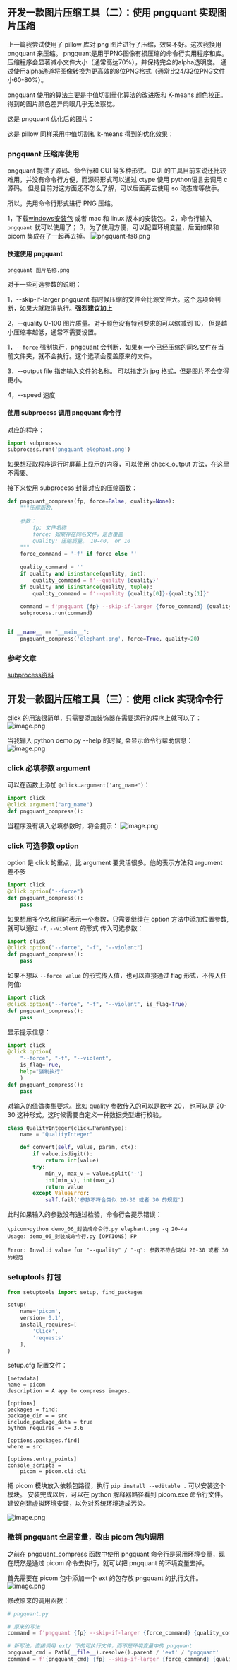 ## 开发一款图片压缩工具（二）：使用 pngquant 实现图片压缩 

上一篇我尝试使用了 pillow 库对 png 图片进行了压缩，效果不好。这次我换用 pngquant 来压缩。
pngquant是用于PNG图像有损压缩的命令行实用程序和库。压缩程序会显著减小文件大小（通常高达70%），并保持完全的alpha透明度。
通过使用alpha通道将图像转换为更高效的8位PNG格式（通常比24/32位PNG文件小60-80%）。

pngquant 使用的算法主要是中值切割量化算法的改进版和 K-means 颜色校正。得到的图片颜色差异肉眼几乎无法察觉。

这是 pngquant 优化后的图片：

这是 pillow 同样采用中值切割和 k-means 得到的优化效果：




### pngquant 压缩库使用

pngquant 提供了源码、命令行和 GUI 等多种形式。
GUI 的工具目前来说还比较难用，并没有命令行方便，而源码形式可以通过 ctype 使用 python语言去调用 c 源码。
但是目前对这方面还不怎么了解，可以后面再去使用 so 动态库等放手。

所以，先用命令行形式进行 PNG 压缩。

1，下载[windows安装包](https://pngquant.org/pngquant-windows.zip) 或者 mac 和 linux 版本的安装包。
2，命令行输入 `pngquant` 就可以使用了；
3，为了使用方便，可以配置环境变量，后面如果和 picom 集成在了一起再去掉。
![pngquant-fs8.png](https://i.loli.net/2020/04/24/JGkdOQ6VU2Fjbfa.png)


#### 快速使用 pngquant
```
pngquant 图片名称.png
```

对于一些可选参数的说明：

1，--skip-if-larger
pngquant 有时候压缩的文件会比源文件大。这个选项会判断，如果大就取消执行。**强烈建议加上**


2，--quality 0-100
图片质量。对于颜色没有特别要求的可以缩减到 10， 但是越小压缩率越低，通常不需要设置。

1，`--force`
强制执行，pngquant 会判断，如果有一个已经压缩的同名文件在当前文件夹，就不会执行。这个选项会覆盖原来的文件。




3，--output file
指定输入文件的名称。 可以指定为 jpg 格式，但是图片不会变得更小。

4，--speed 速度


#### 使用 subprocess 调用 pngquant 命令行 

对应的程序：
```python
import subprocess
subprocess.run('pngquant elephant.png')
```

如果想获取程序运行时屏幕上显示的内容，可以使用 check_output 方法，在这里不需要。


接下来使用 subprocess 封装对应的压缩函数：
```python
def pngquant_compress(fp, force=False, quality=None):
    """压缩函数.
    
    参数：
        fp: 文件名称
        force: 如果存在同名文件，是否覆盖
        quality: 压缩质量。 10-40， or 10
    """
    force_command = '-f' if force else ''
    
    quality_command = ''
    if quality and isinstance(quality, int):
        quality_command = f'--quality {quality}'
    if quality and isinstance(quality, tuple):
        quality_command = f'--quality {quality[0]}-{quality[1]}'
    
    command = f'pngquant {fp} --skip-if-larger {force_command} {quality_command}'
    subprocess.run(command)


if __name__ == "__main__":
    pngquant_compress('elephant.png', force=True, quality=20)
```


### 参考文章
[subprocess资料]()



## 开发一款图片压缩工具（三）：使用 click 实现命令行

click 的用法很简单，只需要添加装饰器在需要运行的程序上就可以了：
![image.png](https://i.loli.net/2020/04/26/K4lLCie6vftpmX3.png)

当我输入 python demo.py --help 的时候, 会显示命令行帮助信息：
![image.png](https://i.loli.net/2020/04/26/5xHYIRuMlna9So3.png)


### click 必填参数 argument
可以在函数上添加 `@click.argument('arg_name')`：
```python
import click
@click.argument("arg_name")
def pngquant_compress():
```

当程序没有填入必填参数时，将会提示：
![image.png](https://i.loli.net/2020/04/26/Pkg4QryREqaYMic.png)


### click 可选参数 option
option 是 click 的重点，比 argument 要灵活很多。他的表示方法和 argument 差不多
```python
import click
@click.option("--force")
def pngquant_compress():
    pass
```

如果想用多个名称同时表示一个参数，只需要继续在 option 方法中添加位置参数, 就可以通过 `-f`, `--violent` 的形式
传入可选参数：
```python
import click
@click.option("--force", "-f", "--violent")
def pngquant_compress():
    pass
```

如果不想以 `--force value` 的形式传入值，也可以直接通过 flag 形式，不传入任何值:
```python
import click
@click.option("--force", "-f", "--violent", is_flag=True)
def pngquant_compress():
    pass
```

显示提示信息：
```python
import click
@click.option(
    "--force", "-f", "--violent", 
    is_flag=True,
    help="强制执行"
    )
def pngquant_compress():
    pass
```

对输入的值做类型要求。比如 quality 参数传入的可以是数字 20， 也可以是 20-30 这种形式。这时候需要自定义一种数据类型进行校验。
```python
class QualityInteger(click.ParamType):
    name = "QualityInteger"

    def convert(self, value, param, ctx):
        if value.isdigit():
            return int(value)
        try:
            min_v, max_v = value.split('-')
            int(min_v), int(max_v)
            return value
        except ValueError:
            self.fail('参数不符合类似 20-30 或者 30 的规范')
```

此时如果输入的参数没有通过检验，命令行会提示错误：
```
\picom>python demo_06_封装成命令行.py elephant.png -q 20-4a
Usage: demo_06_封装成命令行.py [OPTIONS] FP

Error: Invalid value for "--quality" / "-q": 参数不符合类似 20-30 或者 30 的规范
```

### setuptools 打包
```python
from setuptools import setup, find_packages

setup(
    name='picom',
    version='0.1',
    install_requires=[
        'Click',
        'requests'
    ],
)
```

setup.cfg 配置文件：
```
[metadata]
name = picom
description = A app to compress images.

[options]
packages = find:
package_dir = = src
include_package_data = true
python_requires = >= 3.6

[options.packages.find]
where = src

[options.entry_points]
console_scripts =
    picom = picom.cli:cli
```

把 picom 模块放入依赖包路径，执行 `pip install --editable .` 可以安装这个模块。
安装完成以后，可以在 python 解释器路径看到 picom.exe 命令行文件。建议创建虚拟环境安装，以免对系统环境造成污染。

![image.png](https://i.loli.net/2020/04/26/B9aeXZ6CDAdTuqO.png)

### 撤销 pngquant 全局变量，改由 picom 包内调用

之前在 pngquant_compress 函数中使用 pngquant 命令行是采用环境变量，现在既然是通过 picom 命令去执行，就可以把 pngquant
的环境变量去掉。

首先需要在 picom 包中添加一个 ext 的包存放 pngquant 的执行文件。
![image.png](https://i.loli.net/2020/04/26/N3yDsv79iFJ4cdA.png)

修改原来的调用函数：
```python
# pngquant.py

# 原来的写法
command = f'pngquant {fp} --skip-if-larger {force_command} {quality_command}'

# 新写法，直接调用 ext/ 下的可执行文件，而不是环境变量中的 pngquant
pngquant_cmd = Path(__file__).resolve().parent / 'ext' / 'pngquant'
command = f'{pngquant_cmd} {fp} --skip-if-larger {force_command} {quality_command}'
```